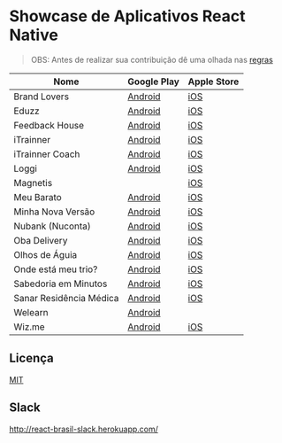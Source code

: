 # Showcase de Aplicativos React Native

> OBS: Antes de realizar sua contribuição dê uma olhada nas [regras](https://github.com/react-brasil/showcase-app/blob/master/CONTRIBUTING.md)

Nome | Google Play | Apple Store
------------ | ------- | ------------
Brand Lovers | [Android](https://play.google.com/store/apps/details?id=com.brandlovers.app) | [iOS](https://itunes.apple.com/us/app/brand-lovers-descubra-seu/id1094374278)
Eduzz | [Android](https://play.google.com/store/apps/details?id=com.eduzzmobile.mobile) | [iOS](https://itunes.apple.com/br/app/eduzz-negócios-digitais/id1079845439?mt=8)
Feedback House | [Android](https://play.google.com/store/apps/details?id=feedback.house.app) | [iOS](https://itunes.apple.com/us/app/feedback-house/id1205642710?mt=8)
iTrainner | [Android](https://play.google.com/store/apps/details?id=com.app2sales.personalfit) | [iOS](https://itunes.apple.com/br/app/id1276408679?mt=8)
iTrainner Coach | [Android](https://play.google.com/store/apps/details?id=com.app2sales.personalfit.personal) | [iOS](https://itunes.apple.com/br/app/itrainner-personal-encontre-alunos-facilmente/id1276418309?mt=8)
Loggi | [Android](https://play.google.com/store/apps/details?id=com.loggi.client&hl=pt) | [iOS](https://itunes.apple.com/br/app/loggi-entrega-em-1-toque/id879157764?mt=8)
Magnetis | | [iOS](https://itunes.apple.com/us/app/magnetis-investimentos/id1318386376)
Meu Barato | [Android](https://play.google.com/store/apps/details?id=com.burnweb.meubarato) | [iOS](https://itunes.apple.com/us/app/meu-barato/id1050301663?l=pt&ls=1&mt=8)
Minha Nova Versão | [Android](https://play.google.com/store/apps/details?id=com.app2sales.minhanovaversao) | [iOS](https://itunes.apple.com/br/app/minha-nova-versão/id1322628663?mt=8)
Nubank (Nuconta) | [Android](https://play.google.com/store/apps/details?id=com.nu.production) | [iOS](https://itunes.apple.com/br/app/nubank/id814456780?mt=8)
Oba Delivery | [Android](https://play.google.com/store/apps/details?id=com.burnweb.obadelivery) | [iOS](https://itunes.apple.com/us/app/oba-delivery-entrega-de-comida/id1190549101?l=pt&ls=1&mt=8)
Olhos de Águia | [Android](https://play.google.com/store/apps/details?id=com.olhos) | [iOS](https://itunes.apple.com/br/app/olhos-de-águia/id1258595541?mt=8)
Onde está meu trio? | [Android](https://play.google.com/store/apps/details?id=com.ibahia.carnaval24h) | [iOS](https://itunes.apple.com/br/app/onde-esta-meu-trio/id594923404?mt=8)
Sabedoria em Minutos | [Android](https://play.google.com/store/apps/details?id=com.minutosdesabedoria) | [iOS](https://itunes.apple.com/br/app/sabedoria-em-minutos/id1276853147?mt=8)
Sanar Residência Médica | [Android](https://play.google.com/store/apps/details?id=br.com.editorasanar.residencia) | [iOS](https://itunes.apple.com/br/app/sanar-residência-médica/id1375384328?l=pt&ls=1&mt=8)
Welearn | [Android](https://play.google.com/store/apps/details?id=co.welearnit.app) |
Wiz.me | [Android](https://play.google.com/store/apps/details?id=br.com.wizard.wizme&hl=pt_BR) | [iOS](https://itunes.apple.com/us/app/wiz-me/id1337784241?mt=8)
## Licença

[MIT](https://github.com/react-brasil/showcase-app-react-native/blob/master/LICENSE)

## Slack
http://react-brasil-slack.herokuapp.com/
